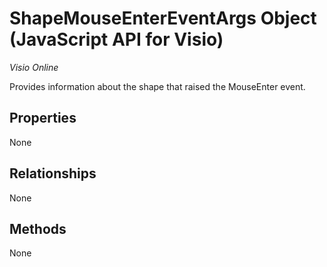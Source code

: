 # ShapeMouseEnterEventArgs Object (JavaScript API for Visio)

_Visio Online_

Provides information about the shape that raised the MouseEnter event.

## Properties

None

## Relationships
None


## Methods
None

